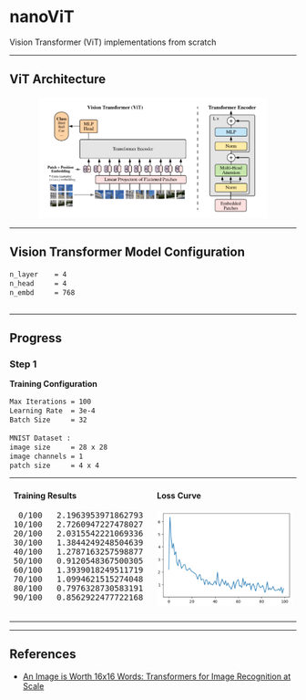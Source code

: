 # nanoViT
Vision Transformer (ViT) implementations from scratch


---



## ViT Architecture

<p align="center">
  <img src="images/vit.png" alt="ViT architecture" width="400"/>
</p>




---


## Vision Transformer Model Configuration
```
n_layer    = 4
n_head     = 4
n_embd     = 768 
 
```

---


## Progress


### Step 1 

**Training Configuration**
```
Max Iterations = 100 
Learning Rate  = 3e-4  
Batch Size     = 32  

MNIST Dataset :
image size     = 28 x 28 
image channels = 1
patch size     = 4 x 4
```

<table>
  <tr>
    <td valign="top" width="50%">
      <h4>Training Results</h4>
      <pre>
 0/100   2.1963953971862793
10/100   2.7260947227478027
20/100   2.0315542221069336
30/100   1.3844249248504639
40/100   1.2787163257598877
50/100   0.9120548367500305
60/100   1.3939018249511719
70/100   1.0994621515274048
80/100   0.7976328730583191
90/100   0.8562922477722168
      </pre>
    </td>
    <td valign="top" width="50%">
      <h4>Loss Curve</h4>
      <img src="images/s1.png" alt="Loss curve - Step 1" width="420"/>
    </td>
  </tr>
</table>



---


## References
- [An Image is Worth 16x16 Words: Transformers for Image Recognition at Scale](https://arxiv.org/pdf/2010.11929)

